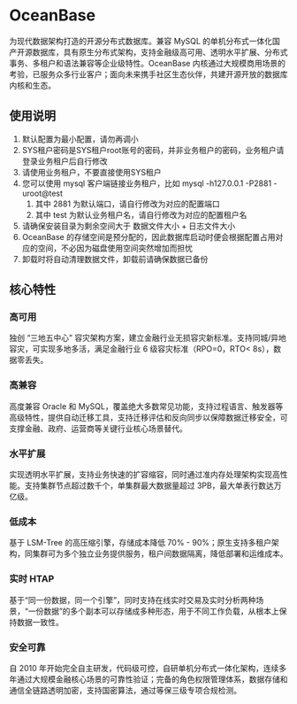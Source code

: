 # OceanBase

为现代数据架构打造的开源分布式数据库。兼容 MySQL 的单机分布式一体化国产开源数据库，具有原生分布式架构，支持金融级高可用、透明水平扩展、分布式事务、多租户和语法兼容等企业级特性。OceanBase 内核通过大规模商用场景的考验，已服务众多行业客户；面向未来携手社区生态伙伴，共建开源开放的数据库内核和生态。

## 使用说明

1. 默认配置为最小配置，请勿再调小
2. SYS租户密码是SYS租户root账号的密码，并非业务租户的密码，业务租户请登录业务租户后自行修改
3. 请使用业务租户，不要直接使用SYS租户
4. 您可以使用 mysql 客户端链接业务租户，比如 mysql -h127.0.0.1 -P2881 -uroot@test
    1. 其中 2881 为默认端口，请自行修改为对应的配置端口
    2. 其中 test 为默认业务租户名，请自行修改为对应的配置租户名
5. 请确保安装目录为剩余空间大于 数据文件大小 + 日志文件大小
6. OceanBase 的存储空间是预分配的，因此数据库启动时便会根据配置占用对应的空间，不必因为磁盘使用空间突然增加而担忧
7. 卸载时将自动清理数据文件，卸载前请确保数据已备份

## 核心特性

### 高可用

独创 “三地五中心” 容灾架构方案，建立金融行业无损容灾新标准。支持同城/异地容灾，可实现多地多活，满足金融行业 6 级容灾标准（RPO=0，RTO< 8s），数据零丢失。

### 高兼容

高度兼容 Oracle 和 MySQL，覆盖绝大多数常见功能，支持过程语言、触发器等高级特性，提供自动迁移工具，支持迁移评估和反向同步以保障数据迁移安全，可支撑金融、政府、运营商等关键行业核心场景替代。

### 水平扩展

实现透明水平扩展，支持业务快速的扩容缩容，同时通过准内存处理架构实现高性能。支持集群节点超过数千个，单集群最大数据量超过 3PB，最大单表行数达万亿级。

### 低成本

基于 LSM-Tree 的高压缩引擎，存储成本降低 70% - 90%；原生支持多租户架构，同集群可为多个独立业务提供服务，租户间数据隔离，降低部署和运维成本。

### 实时 HTAP

基于“同一份数据，同一个引擎”，同时支持在线实时交易及实时分析两种场景，“一份数据”的多个副本可以存储成多种形态，用于不同工作负载，从根本上保持数据一致性。

### 安全可靠

自 2010 年开始完全自主研发，代码级可控，自研单机分布式一体化架构，连续多年通过大规模金融核心场景的可靠性验证；完备的角色权限管理体系，数据存储和通信全链路透明加密，支持国密算法，通过等保三级专项合规检测。

